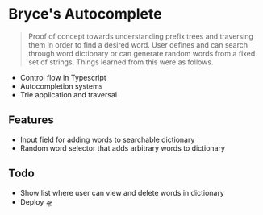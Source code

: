 # Bryce's Autocomplete

> Proof of concept towards understanding prefix trees and traversing them in order to find a desired word. User defines and can search through word dictionary or can generate random words from a fixed set of strings. Things learned from this were as follows.

- Control flow in Typescript
- Autocompletion systems
- Trie application and traversal

## Features

- Input field for adding words to searchable dictionary
- Random word selector that adds arbitrary words to dictionary

## Todo

- Show list where user can view and delete words in dictionary
- Deploy 🛸
